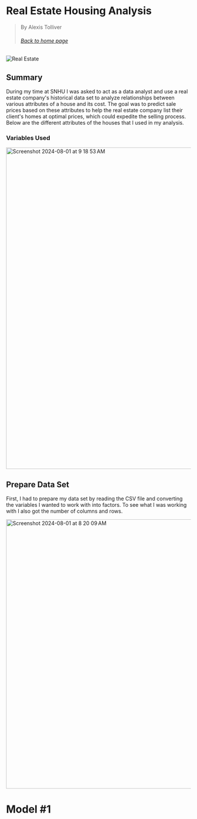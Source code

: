 # Real Estate Housing Analysis
> By Alexis Tolliver
> ###### [Back to home page](https://alexisr1990.github.io/Alexis-Tolliver-Portfolio/)
> 
![Real Estate](https://github.com/user-attachments/assets/9a3069bc-22d8-4fb7-b898-1a8261012065)


## Summary
During my time at SNHU I was asked to act as a data analyst and use a real estate company's historical data set to analyze relationships between various attributes of a house and its cost. The goal was to predict sale prices based on these attributes to help the real estate company list their client's homes at optimal prices, which could expedite the selling process. Below are the different attributes of the houses that I used in my analysis. 

### Variables Used
<img width="875" alt="Screenshot 2024-08-01 at 9 18 53 AM" src="https://github.com/user-attachments/assets/7f21985f-2911-4b6d-9d57-7ce928808551">


## Prepare Data Set
First, I had to prepare my data set by reading the CSV file and converting the variables I wanted to work with into factors. To see what I was working with I also got the number of columns and rows.

<img width="733" alt="Screenshot 2024-08-01 at 8 20 09 AM" src="https://github.com/user-attachments/assets/2f51b232-a5b0-415b-b5d7-5262dcadd147">

# Model #1
